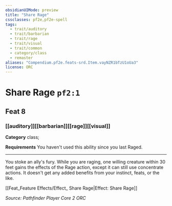 ```yaml
---
obsidianUIMode: preview
title: "Share Rage"
cssclasses: pf2e,pf2e-spell
tags:
  - trait/auditory
  - trait/barbarian
  - trait/rage
  - trait/visual
  - trait/common
  - category/class
  - remaster
aliases: "Compendium.pf2e.feats-srd.Item.vayNZR1bTzU1oUa3"
license: ORC
---
```

# Share Rage `pf2:1`
## Feat 8
### [[auditory]][[barbarian]][[rage]][[visual]]

**Category** class; 




**Requirements** You haven't used this ability since you last Raged.

* * *

You stoke an ally's fury. While you are raging, one willing creature within 30 feet gains the effects of the Rage action, except it can still use concentrate actions. It doesn't get any added benefits from your instinct, feats, or the like.

[[Feat_Feature Effects/Effect_ Share Rage|Effect: Share Rage]]

*Source: Pathfinder Player Core 2*
*ORC*